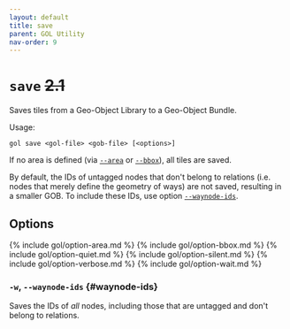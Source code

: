 ```yaml
---
layout: default
title: save
parent: GOL Utility
nav-order: 9
---
```


# `save` ~~2.1~~

Saves tiles from a Geo-Object Library to a Geo-Object Bundle.

Usage:

    gol save <gol-file> <gob-file> [<options>]

If no area is defined (via [`--area`](#option-area) or [`--bbox`](#option-bbox)), all tiles are saved.

By default, the IDs of untagged nodes that don't belong to relations (i.e. nodes that merely define the geometry of ways) are not saved, resulting in a smaller GOB. To include these IDs, use option [`--waynode-ids`](#option-waynode-ids).


## Options

{% include gol/option-area.md %}
{% include gol/option-bbox.md %}
{% include gol/option-quiet.md %}
{% include gol/option-silent.md %}
{% include gol/option-verbose.md %}
{% include gol/option-wait.md %}

### `-w`, `--waynode-ids` {#waynode-ids}

Saves the IDs of *all* nodes, including those that are untagged and don't belong to relations. 
